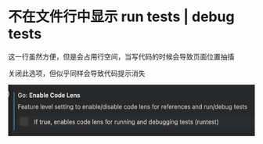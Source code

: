 # 不在文件行中显示 run tests | debug tests
<p id="eTUJ1MrvFn8zWjzMF6jTBg">

这一行虽然方便，但是会占用行空间，当写代码的时候会导致页面位置抽搐

</p>


<p id="6n92phPPTNBCPMRZdSCcsx">

关闭此选项，但似乎同样会导致代码提示消失

</p>


<p id="xfDo6uRMayXtmRvjQcRKwf">



</p>


<p id="evD9QswFk2PF9UhxXLvgzx">



</p>


<p id="pAUwpYM6frhxRYGtk96Bf1">

<img src="./assets/image0.png" width="543.000000" height="105.000000">

</p>


